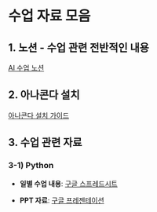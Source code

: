 ﻿# 수업 자료 모음



## 1. 노션 - 수업 관련 전반적인 내용

[AI 수업 노션](https://actually-cashew-8f4.notion.site/AI-77027785b107408d9ad13d0b6e2ecf5d?pvs=4)



## 2. 아나콘다 설치
[아나콘다 설치 가이드](https://docs.google.com/presentation/d/1zFfVgOwP_iq0Vo3B5yAVcwJFhzbKbhK_28XaY2uWfN0/edit?usp=sharing)



## 3. 수업 관련 자료

### 3-1) Python

- **일별 수업 내용**: [구글 스프레드시트](https://docs.google.com/spreadsheets/d/1DeiN2c3I4n_aT8na1Aa8AGRaUmxvMaYj-1KN-ku-FiM/edit?usp=sharing)

- **PPT 자료**: [구글 프레젠테이션](https://docs.google.com/presentation/d/1kI2CFa_z78DAVb4wt7gCZLV8XnpZQ8gSZz2G_FQprJo/edit?usp=sharing)
